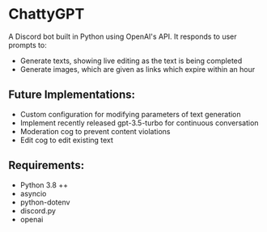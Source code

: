 # ChattyGPT
A Discord bot built in Python using OpenAI's API. It responds to user prompts to:
  - Generate texts, showing live editing as the text is being completed
  - Generate images, which are given as links which expire within an hour
## Future Implementations:
  - Custom configuration for modifying parameters of text generation
  - Implement recently released gpt-3.5-turbo for continuous conversation
  - Moderation cog to prevent content violations
  - Edit cog to edit existing text
 ## Requirements:
  - Python 3.8 ++
  - asyncio
  - python-dotenv
  - discord.py
  - openai
